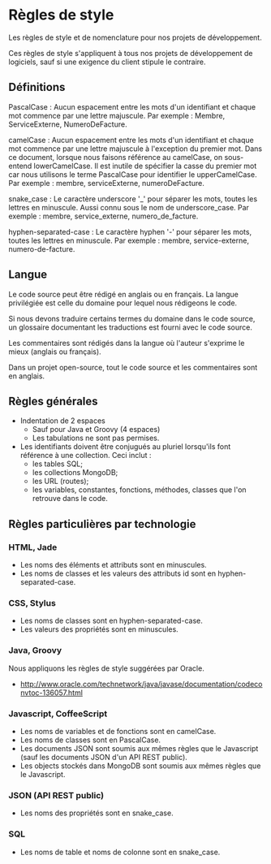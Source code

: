 Règles de style
===============

Les règles de style et de nomenclature pour nos projets de développement.

Ces règles de style s'appliquent à tous nos projets de développement de
logiciels, sauf si une exigence du client stipule le contraire.

Définitions
-----------

PascalCase : Aucun espacement entre les mots d'un identifiant et chaque mot
commence par une lettre majuscule. Par exemple : Membre, ServiceExterne,
NumeroDeFacture.

camelCase : Aucun espacement entre les mots d'un identifiant et chaque mot
commence par une lettre majuscule à l'exception du premier mot. Dans ce
document, lorsque nous faisons référence au camelCase, on sous-entend
lowerCamelCase. Il est inutile de spécifier la casse du premier mot car nous
utilisons le terme PascalCase pour identifier le upperCamelCase. Par exemple :
membre, serviceExterne, numeroDeFacture.

snake_case : Le caractère underscore '_' pour séparer les mots, toutes les
lettres en minuscule. Aussi connu sous le nom de underscore_case. Par exemple :
membre, service_externe, numero_de_facture.

hyphen-separated-case : Le caractère hyphen '-' pour séparer les mots, toutes les
lettres en minuscule. Par exemple : membre, service-externe, numero-de-facture.

Langue
------

Le code source peut être rédigé en anglais ou en français. La langue privilégiée
est celle du domaine pour lequel nous rédigeons le code.

Si nous devons traduire certains termes du domaine dans le code source, un
glossaire documentant les traductions est fourni avec le code source.

Les commentaires sont rédigés dans la langue où l'auteur s'exprime le mieux
(anglais ou français).

Dans un projet open-source, tout le code source et les commentaires sont en
anglais.

Règles générales
----------------

* Indentation de 2 espaces
  * Sauf pour Java et Groovy (4 espaces)
  * Les tabulations ne sont pas permises.
* Les identifiants doivent être conjugués au pluriel lorsqu'ils font référence à
  une collection. Ceci inclut :
  * les tables SQL;
  * les collections MongoDB;
  * les URL (routes);
  * les variables, constantes, fonctions, méthodes, classes que l'on retrouve
    dans le code.

Règles particulières par technologie
------------------------------------

### HTML, Jade

* Les noms des éléments et attributs sont en minuscules.
* Les noms de classes et les valeurs des attributs id sont en
  hyphen-separated-case.

### CSS, Stylus

* Les noms de classes sont en hyphen-separated-case.
* Les valeurs des propriétés sont en minuscules.

### Java, Groovy

Nous appliquons les règles de style suggérées par Oracle.

* http://www.oracle.com/technetwork/java/javase/documentation/codeconvtoc-136057.html

### Javascript, CoffeeScript

* Les noms de variables et de fonctions sont en camelCase.
* Les noms de classes sont en PascalCase.
* Les documents JSON sont soumis aux mêmes règles que le Javascript (sauf les
  documents JSON d'un API REST public).
* Les objects stockés dans MongoDB sont soumis aux mêmes règles que le
  Javascript.

### JSON (API REST public)

* Les noms des propriétés sont en snake_case.

### SQL

* Les noms de table et noms de colonne sont en snake_case.
